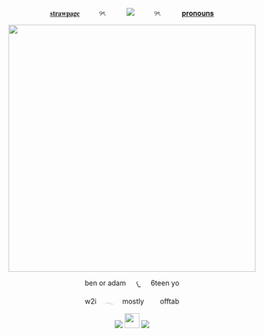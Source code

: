 <p align="center">
  <a href="https://stagdwle.straw.page/">𝐬𝐭𝐫𝐚𝐰𝐩𝐚𝐠𝐞</a> ‎ ‎ ‎ ‎ ‎ ‎ ‎ ‎ ‎ ୨ৎ‎ ‎ ‎ ‎ ‎ ‎ ‎ ‎ ‎ ‎ ‎ <img src="https://komarev.com/ghpvc/?username=cxstiiel&color=e5d1b0&style=plasic&label=｡𖦹°‧⭑.ᐟ"> ‎ ‎ ‎ ‎ ‎ ‎ ‎ ‎ ‎ ୨ৎ‎ ‎ ‎ ‎ ‎ ‎ ‎ ‎ ‎ ‎ ‎ <a href="https://pronouns.cc/@stagdwle">𝐩𝐫𝐨𝐧𝐨𝐮𝐧𝐬</a>
</p>

<p align="center">
  <img src="https://i.postimg.cc/KvgrKKpF/download-6.png" | width=500 style="font-size: 12px;"/>
</p>

<p align="center">
ben or adam⠀⠀𐔌⠀⠀6teen yo
</p>

<p align="center">
w2i ⠀ 𓂃 ⠀ mostly ⠀  ⠀ offtab
</p>

<p align="center">
  <img src="https://i.postimg.cc/hPcNsr9p/tumblr-13ad711b097b5edd8140f7bb14587e3f-b9b30655-100.webp"> <img src="https://i.postimg.cc/4NSf0yXK/tumblr-5aaa1840cae5c51eadce9f277dd9af26-9d9acc86-75.png" | width=30/> <img src="https://i.postimg.cc/gcvf356x/tumblr-d78770da62bf98fd70b36400cee904fd-b7939cd7-75.webp">
